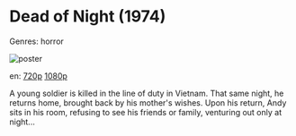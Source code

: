 # Dead of Night (1974)

Genres: horror

![poster](http://image.tmdb.org/t/p/w500/nze6F88gcFdoCzesqonsZQNSWhp.jpg)

en:
  [720p](magnet:?xt=urn:btih:0A7BEAA53853F6D0752FB3512FD24F45D44DDCD5&tr=udp://glotorrents.pw:6969/announce&tr=udp://tracker.opentrackr.org:1337/announce&tr=udp://torrent.gresille.org:80/announce&tr=udp://tracker.openbittorrent.com:80&tr=udp://tracker.coppersurfer.tk:6969&tr=udp://tracker.leechers-paradise.org:6969&tr=udp://p4p.arenabg.ch:1337&tr=udp://tracker.internetwarriors.net:1337)
  [1080p](magnet:?xt=urn:btih:C0FD400B6909CB65E1465630C1CBF7E31EE881F2&tr=udp://glotorrents.pw:6969/announce&tr=udp://tracker.opentrackr.org:1337/announce&tr=udp://torrent.gresille.org:80/announce&tr=udp://tracker.openbittorrent.com:80&tr=udp://tracker.coppersurfer.tk:6969&tr=udp://tracker.leechers-paradise.org:6969&tr=udp://p4p.arenabg.ch:1337&tr=udp://tracker.internetwarriors.net:1337)
  


A young soldier is killed in the line of duty in Vietnam. That same night, he returns home, brought back by his mother's wishes. Upon his return, Andy sits in his room, refusing to see his friends or family, venturing out only at night...